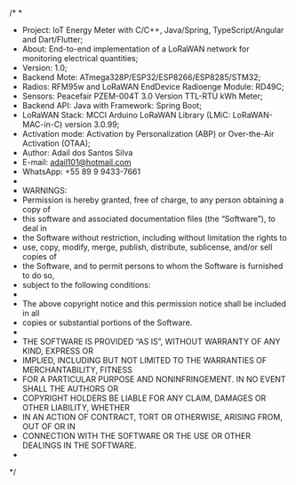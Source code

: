 /* 
 *   
 *  Project:          IoT Energy Meter with C/C++, Java/Spring, TypeScript/Angular and Dart/Flutter;
 *  About:            End-to-end implementation of a LoRaWAN network for monitoring electrical quantities;
 *  Version:          1.0;
 *  Backend Mote:     ATmega328P/ESP32/ESP8266/ESP8285/STM32;
 *  Radios:           RFM95w and LoRaWAN EndDevice Radioenge Module: RD49C;
 *  Sensors:          Peacefair PZEM-004T 3.0 Version TTL-RTU kWh Meter;
 *  Backend API:      Java with Framework: Spring Boot;
 *  LoRaWAN Stack:    MCCI Arduino LoRaWAN Library (LMiC: LoRaWAN-MAC-in-C) version 3.0.99;
 *  Activation mode:  Activation by Personalization (ABP) or Over-the-Air Activation (OTAA);
 *  Author:           Adail dos Santos Silva
 *  E-mail:           adail101@hotmail.com
 *  WhatsApp:         +55 89 9 9433-7661
 *  
 *  WARNINGS:
 *  Permission is hereby granted, free of charge, to any person obtaining a copy of
 *  this software and associated documentation files (the “Software”), to deal in
 *  the Software without restriction, including without limitation the rights to
 *  use, copy, modify, merge, publish, distribute, sublicense, and/or sell copies of
 *  the Software, and to permit persons to whom the Software is furnished to do so,
 *  subject to the following conditions:
 *  
 *  The above copyright notice and this permission notice shall be included in all
 *  copies or substantial portions of the Software.
 *  
 *  THE SOFTWARE IS PROVIDED “AS IS”, WITHOUT WARRANTY OF ANY KIND, EXPRESS OR
 *  IMPLIED, INCLUDING BUT NOT LIMITED TO THE WARRANTIES OF MERCHANTABILITY, FITNESS
 *  FOR A PARTICULAR PURPOSE AND NONINFRINGEMENT. IN NO EVENT SHALL THE AUTHORS OR
 *  COPYRIGHT HOLDERS BE LIABLE FOR ANY CLAIM, DAMAGES OR OTHER LIABILITY, WHETHER
 *  IN AN ACTION OF CONTRACT, TORT OR OTHERWISE, ARISING FROM, OUT OF OR IN
 *  CONNECTION WITH THE SOFTWARE OR THE USE OR OTHER DEALINGS IN THE SOFTWARE.
 *  
 */

